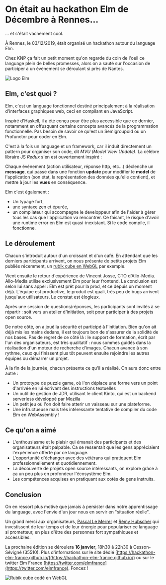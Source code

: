
# On était au hackathon Elm de Décembre à Rennes... #

... et c'était vachement cool.

À Rennes, le 03/12/2019, était organisé un hackathon autour du language Elm.

Chez KNP ça fait un petit moment qu'on regarde du coin de l'oeil ce language plein de belles promesses, alors on a sauté sur l'occasion de participer à un évènement se déroulant si près de Nantes.

![Logo Elm](/small-elm-logo.png "Logo Elm")

## Elm, c'est quoi ? ##

Elm, c'est un language fonctionnel destiné principalement à la réalisation d'interfaces graphiques web, ceci en compilant en JavaScript.

Inspiré d'Haskell, il a été conçu pour être plus accessible que ce dernier, notamment en offusquant certains concepts avancés de la programmation fonctionnelle. Pas besoin de savoir ce qu'est un Semigroupoid ou un Profunctor pour coder en Elm.

C'est à la fois un language et un framework, car il induit directement un pattern pour organiser son code, dit *MVU (Model View Update)*. La célèbre libraire JS *Redux* s'en est ouvertement inspiré :

Chaque évènement (action utilisateur, réponse http, etc...) déclenche un **message**, qui passe dans une fonction **update** pour modifier le **model** de l'application (son état, la représentation des données qu'elle contient), et mettre à jour les **vues** en conséquence.

Elm c'est également :
- Un typage fort,
- une syntaxe zen et épurée,
- un compilateur qui accompagne le developpeur afin de l'aider à gérer tous les cas que l'application va rencontrer. Ce faisant, le risque d'avoir une runtime error en Elm est quasi-inexistant. Si le code compile, il fonctionne.


## Le déroulement  ##

Chacun s'introduit autour d'un croissant et d'un café. En attendant que les derniers participants arrivent, on nous présente de petits projets Elm publiés récemment, un [rubik cube en WebGL](https://unsoundscapes.itch.io/cubik) par exemple.

Vient ensuite le retour d'expérience de Vincent Josse, CTO d'Allo-Media. Allo-Media utilise exclusivement Elm pour leur frontend. La conclusion est selon lui sans appel : Elm est prêt pour la prod, et ce depuis un moment déjà.
L'équipe est productive, le produit est quali, très peu de bugs arrivent jusqu'aux utilisateurs. Le constat est élogieux.

Après une session de questions/réponses, les participants sont invités à se répartir : soit vers un atelier d'initiation, soit pour participer à des projets open source.

De notre côté, on a joué la sécurité et participé à l'initiation. Bien qu'on ait déjà mis les mains dedans, il est toujours bon de s'assurer de la solidité de nos bases. Pas de regret de ce côté là : le support de formation, écrit par l'un des organisateurs, est très qualitatif : nous sommes guidés dans la réalisation d'un moteur de recherche d'images. Chacun avance à son rythme, ceux qui finissent plus tôt peuvent ensuite rejoindre les autres équipes ou démarrer un projet.

À la fin de la journée, chacun présente ce qu'il a réalisé. On aura donc entre autre :
- Un prototype de puzzle game, où l'on déplace une forme vers un point d'arrivée en lui écrivant des instructions textuelles
- Un outil de gestion de JDR, utilisant le client Kinto, qui est un backend serverless développé par Mozilla
- Un petit jeu où l'on doit faire atterir un vaisseau sur une plateforme.
- Une infructueuse mais très intéressante tentative de compiler du code Elm en WebAssembly !

##   Ce qu'on a aimé ##

- L'enthousiasme et le plaisir qui émanait des participants et des organisateurs était palpable. Ca se ressentait que les gens appréciaient l'expérience offerte par ce language.
- L'opportunité d'échanger avec des vétérans qui pratiquent Elm professionnellement et quotidiennement.
- La découverte de projets open source intéressants, on explore grâce à ça un peu plus en profondeur l'écosystème Elm.
- Les compétences acquises en pratiquant aux cotés de gens instruits.

## Conclusion ##

On en ressort plus motivé que jamais à persister dans notre apprentissage du language, avec l'envie d'un jour nous en servir en "situation réelle".

Un grand merci aux organisateurs, [Pascal Le Merrer](https://twitter.com/pascallemerrer) et [Rémy Hubscher](https://twitter.com/natim) qui investissent de leur temps et de leur énergie pour populariser ce language si prometteur, en plus d'être des personnes fort sympathiques et accessibles.

La prochaine édition se déroulera **16 janvier**, 18h30 à 22h30 à Cesson-Sévigné (35510).
Plus d'informations sur le site dédié [https://hackathon-elm-france.github.io/](https://hackathon-elm-france.github.io/) ou sur le twitter Elm France [https://twitter.com/elmfrance](https://twitter.com/elmfrance). Foncez !

![Rubik cube codé en WebGL](/rubikcube.jpeg "Présentation d'un Rubik cube WebGL codé avec Elm, le matin.")
